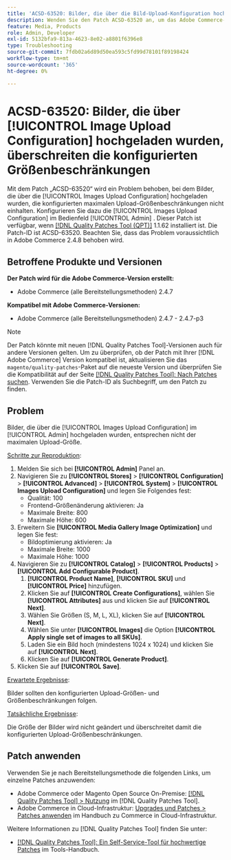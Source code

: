 ```yaml
---
title: 'ACSD-63520: Bilder, die über die Bild-Upload-Konfiguration hochgeladen wurden, überschreiten die konfigurierten Größenbeschränkungen'
description: Wenden Sie den Patch ACSD-63520 an, um das Adobe Commerce-Problem zu beheben, bei dem Bilder, die über die Bilduploadekonfiguration im Admin-Bedienfeld hochgeladen wurden, nicht den konfigurierten Maximalgrößen für den Upload entsprechen.
feature: Media, Products
role: Admin, Developer
exl-id: 5132bfa9-813a-4623-8e02-a8801f6396e8
type: Troubleshooting
source-git-commit: 7fdb02a6d89d50ea593c5fd99d78101f89198424
workflow-type: tm+mt
source-wordcount: '365'
ht-degree: 0%

---
```


# ACSD-63520: Bilder, die über [!UICONTROL Image Upload Configuration] hochgeladen wurden, überschreiten die konfigurierten Größenbeschränkungen

Mit dem Patch „ACSD-63520“ wird ein Problem behoben, bei dem Bilder, die über die [!UICONTROL Images Upload Configuration] hochgeladen wurden, die konfigurierten maximalen Upload-Größenbeschränkungen nicht einhalten. Konfigurieren Sie dazu die [!UICONTROL Images Upload Configuration] im Bedienfeld [!UICONTROL Admin] . Dieser Patch ist verfügbar, wenn [[!DNL Quality Patches Tool (QPT)]](/help/tools/quality-patches-tool/quality-patches-tool-to-self-serve-quality-patches.md) 1.1.62 installiert ist. Die Patch-ID ist ACSD-63520. Beachten Sie, dass das Problem voraussichtlich in Adobe Commerce 2.4.8 behoben wird.

## Betroffene Produkte und Versionen

**Der Patch wird für die Adobe Commerce-Version erstellt:**
* Adobe Commerce (alle Bereitstellungsmethoden) 2.4.7

**Kompatibel mit Adobe Commerce-Versionen:**
* Adobe Commerce (alle Bereitstellungsmethoden) 2.4.7 - 2.4.7-p3

>[!NOTE]
>
>Der Patch könnte mit neuen [!DNL Quality Patches Tool]-Versionen auch für andere Versionen gelten. Um zu überprüfen, ob der Patch mit Ihrer [!DNL Adobe Commerce] Version kompatibel ist, aktualisieren Sie das `magento/quality-patches`-Paket auf die neueste Version und überprüfen Sie die Kompatibilität auf der Seite [[!DNL Quality Patches Tool]: Nach Patches suchen](https://experienceleague.adobe.com/tools/commerce-quality-patches/index.html). Verwenden Sie die Patch-ID als Suchbegriff, um den Patch zu finden.

## Problem

Bilder, die über die [!UICONTROL Images Upload Configuration] im [!UICONTROL Admin] hochgeladen wurden, entsprechen nicht der maximalen Upload-Größe.

<u>Schritte zur Reproduktion</u>:

1. Melden Sie sich bei **[!UICONTROL Admin]** Panel an.
1. Navigieren Sie zu **[!UICONTROL Stores]** > **[!UICONTROL Configuration]** > **[!UICONTROL Advanced]** > **[!UICONTROL System]** > **[!UICONTROL Images Upload Configuration]** und legen Sie Folgendes fest:
   * Qualität: 100
   * Frontend-Größenänderung aktivieren: Ja
   * Maximale Breite: 800
   * Maximale Höhe: 600
1. Erweitern Sie **[!UICONTROL Media Gallery Image Optimization]** und legen Sie fest:
   * Bildoptimierung aktivieren: Ja
   * Maximale Breite: 1000
   * Maximale Höhe: 1000
1. Navigieren Sie zu **[!UICONTROL Catalog]** > **[!UICONTROL Products]** > **[!UICONTROL Add Configurable Product]**.
   1. **[!UICONTROL Product Name]**, **[!UICONTROL SKU]** und **[!UICONTROL Price]** hinzufügen.
   1. Klicken Sie auf **[!UICONTROL Create Configurations]**, wählen Sie **[!UICONTROL Attributes]** aus und klicken Sie auf **[!UICONTROL Next]**.
   1. Wählen Sie Größen (S, M, L, XL), klicken Sie auf **[!UICONTROL Next]**.
   1. Wählen Sie unter **[!UICONTROL Images]** die Option **[!UICONTROL Apply single set of images to all SKUs]**.
   1. Laden Sie ein Bild hoch (mindestens 1024 x 1024) und klicken Sie auf **[!UICONTROL Next]**.
   1. Klicken Sie auf **[!UICONTROL Generate Product]**.
1. Klicken Sie auf **[!UICONTROL Save]**.

<u>Erwartete Ergebnisse</u>:

Bilder sollten den konfigurierten Upload-Größen- und Größenbeschränkungen folgen.

<u>Tatsächliche Ergebnisse</u>:

Die Größe der Bilder wird nicht geändert und überschreitet damit die konfigurierten Upload-Größenbeschränkungen.

## Patch anwenden

Verwenden Sie je nach Bereitstellungsmethode die folgenden Links, um einzelne Patches anzuwenden:

* Adobe Commerce oder Magento Open Source On-Premise: [[!DNL Quality Patches Tool] > Nutzung](/help/tools/quality-patches-tool/usage.md) im [!DNL Quality Patches Tool].
* Adobe Commerce in Cloud-Infrastruktur: [Upgrades und Patches > Patches anwenden](https://experienceleague.adobe.com/docs/commerce-cloud-service/user-guide/develop/upgrade/apply-patches.html) im Handbuch zu Commerce in Cloud-Infrastruktur.

Weitere Informationen zu [!DNL Quality Patches Tool] finden Sie unter:

* [[!DNL Quality Patches Tool]: Ein Self-Service-Tool für hochwertige Patches](/help/tools/quality-patches-tool/quality-patches-tool-to-self-serve-quality-patches.md) im Tools-Handbuch.
